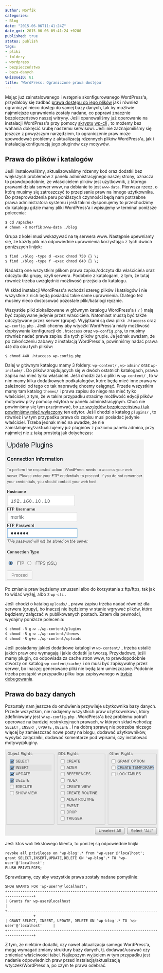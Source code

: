 ```yaml
---
author: Morfik
categories:
- Blog
date: "2015-06-06T11:41:24Z"
date_gmt: 2015-06-06 09:41:24 +0200
published: true
status: publish
tags:
- pliki
- foldery
- wordpress
- bezpieczeństwo
- baza-danych
GHissueID: 81
title: 'WordPress: Ograniczone prawa dostępu'
---
```


Mając już zainstalowanego i wstępnie skonfigurowanego WordPress'a, przydałoby się zadbać [prawa
dostępu do jego plików](https://codex.wordpress.org/Changing_File_Permissions) jak i również
ograniczyć nieco dostęp do samej bazy danych, tak by możliwie najmniejsze uprawnienia zostały
nadane, co poprawi znacznie bezpieczeństwo naszej witryny. Jeśli opanowaliśmy już operowanie na
instalacji WordPress'a przy pomocy
[skryptu](/post/wordpress-wiersz-polecen-wp-cli/)
[wp-cli](/post/wordpress-instalacja-przy-pomocy-wp-cli/) , to możemy bez wahania
dokręcić śrubę naszemu serwisowi. Jeśli nie zaznajomiliśmy się jeszcze z powyższym narzędziem, to
ograniczenie praw może spowodować problemy z aktualizacją rdzennych plików WordPress'a, jak i
instalacją/konfiguracją jego pluginów czy motywów.

<!--more-->
## Prawa do plików i katalogów

Jeśli instalowaliśmy, aktualizowaliśmy rdzenny kod oraz dodatki bez większych problemów z panelu
administracyjnego naszej strony, oznacza to prawdopodobnie, że właścicielem plików jest użytkownik,
z którego prawami działa serwer www, na debianie to jest `www-data`. Pierwsza rzecz, o którą musimy
się zatroszczyć to przepisanie praw na innego użytkownika. Do przeprowadzenia paru poniższych
czynności będą nam potrzebne prawa administratora systemu i jeśli takimi dysponujemy to
przechodzimy do katalogu gdzie mamy pliki WordPress'a i wpisujemy w terminal poniższe polecenia:

    $ cd /apache/
    # chown -R morfik:www-data ./blog

Grupa z kolei musi wskazywać na tę serwera www. Następnie upewniamy się, że każdy plik ma
odpowiednie uprawnienia korzystając z tych dwóch poniższych linijek:

    $ find ./blog -type d -exec chmod 750 {} \;
    $ find ./blog -type f -exec chmod 640 {} \;

Nadadzą one wszystkim plikom prawa zapisu/odczytu dla właściciela oraz odczytu dla grupy, czyli
serwera. Podobnie z katalogami, z tym, że tutaj również trzeba uwzględnić możliwość przejścia do
katalogu.

W skład instalacji WordPress'a wchodzi szereg plików i katalogów i nie wszystkie z nich będą
posiadać takie same uprawnienia. Dlatego też musimy nieco dostosować pozostałe pliki/katalogi
ręcznie.

Wszystkie pliki zlokalizowane w głównym katalogu WordPress'a ( `/` ) mają być zapisywane jedynie
przez właściciela. Natomiast muszą być także odczytywane przez serwer (grupę). Wyjątkami są dwa
pliki: `.htaccess` oraz `wp-config.php` . Jeśli chcemy aby wtyczki WordPress'a miały możliwość
dopisywania konfiguracji do `.htaccess` oraz `wp-config.php`, to musimy również nadać prawa zapisu
dla tych plików grupie. Ja jednak uważam, że po zakończeniu zabawy z instalacją WordPress'a,
powinniśmy nadać prawa `440` dla obu tych plików:

    $ chmod 440 .htaccess wp-config.php

Dalej w głównym katalogu mamy 3 foldery: `wp-content/` , `wp-admin/` oraz `wp-include/` . Do plików
znajdujących się w dwóch ostatnich katalogach, prawa zapisu ma mieć tylko właściciel. Jeśli chodzi
zaś o pliki w `wp-content/` , to w nim mamy kilka dodatkowych podkatalogów, które będą mieć inne
prawa w zależności od tego co tak naprawdę chcemy osiągnąć. Przede wszystkim mamy tam katalog
`themes/` i prawa zapisu do niego ma mieć tylko właściciel, z tym, że w takim przypadku stracimy
możliwość edycji plików motywów przy pomocy edytora w panelu administracyjnym. Choć nie powinniśmy
się tym przejmować, bo [ze względów bezpieczeństwa i tak powinniśmy mieć
wyłączony](/post/wordpress-edycja-i-modyfikacja-plikow-dodatkow/) ten edytor.
Jeśli chodzi o katalog `plugins/` , to również i w tym przypadku prawa do zapisu musi posiadać
jedynie właściciel. Trzeba jednak mieć na uwadze, że nie zainstalujemy/zaktualizujemy już pluginów z
poziomu panelu admina, przy najmniej nie z taką prostotą jak dotychczas:

![wordpress-problemy-przez-restrykcyjne-prawa](/img/2015/06/1.wordpress-problemy-przez-restrykcyjne-prawa.png#medium)

Po zmianie praw będziemy zmuszeni albo do korzystania z ftp/ftps, tak jak to widać wyżęj, albo z
`wp-cli` .

Jeśli chodzi o katalog `uploads/` , prawa zapisu trzeba nadać również dla serwera (grupy), bo
inaczej nie będziemy w stanie wgrywać plików, które będziemy załączać w publikowanych postach. Zatem
dla pewności, wydajmy poniższe polecenia:

    $ chmod -R g-w ./wp-content/plugins
    $ chmod -R g-w ./wp-content/themes
    $ chmod -R g+w ./wp-content/uploads

Jeśli posiadamy jakieś dodatkowe katalogi w `wp-content/` , trzeba ustalić jakich praw one wymagają
i jakie dodatki je tworzą. Przykładowo, jeśli mamy plugin, co odpowiada za cache stron www, to
prawdopodobnie stworzy on katalog `wp-content/cache/` i on musi być zapisywalny przez serwer, bo
inaczej generowane pliki nie będą tam umieszczane. Podobnie trzeba postąpić w przypadku pliku logu
zapisywanego w [trybie debugowania](/post/wordpress-tryb-debugowania/).

## Prawa do bazy danych

Pozostały nam jeszcze do omówienia przywileje użytkownika bazy danych. Przede wszystkim, nie
nadajemy wszystkich praw użytkownikowi, który zdefiniowany jest w `wp-config.php` . WordPress'a bez
problemu potrafi operować na bardziej restrykcyjnych prawach, w których skład wchodzą: `SELECT` ,
`INSERT` , `UPDATE` , `DELETE` . I na dobrą sprawę nie potrzeba niczego więcej by zamieszczać nowe
posty na blogu, dodawać użytkowników, wysyłać załączniki, dodawać komentarze pod wpisami, czy
instalować motywy/pluginy.

![wordpress-mysql-prawa-uzytkownika](/img/2015/06/2.wordpress-mysql-prawa-uzytkownika.png#big)

Jeśli ktoś woli tekstowego klienta, to poniżej są odpowiednie linijki:

    revoke all privileges on 'wp-blog'.* from 'wp-user'@'localhost';
    grant SELECT,INSERT,UPDATE,DELETE ON 'wp-blog'.* TO 'wp-user'@'localhost';
    FLUSH PRIVILEGES;

Sprawdzamy, czy aby wszystkie prawa zostały nadane pomyślnie:

    SHOW GRANTS FOR 'wp-user'@'localhost';
    +----------------------------------------------------------------------------------+
    | Grants for wp-user@localhost                                                     |
    +----------------------------------------------------------------------------------+
    | GRANT SELECT, INSERT, UPDATE, DELETE ON 'wp-blog'.* TO 'wp-user'@'localhost'     |
    +----------------------------------------------------------------------------------+

Z tym, że niektóre dodatki, czy nawet aktualizacja samego WordPress'a, mogą wymagać zmiany struktury
bazy danych, tj. dodawać/usuwać czy zmieniać właściwości tabel. Najlepszym wyjściem w tym przypadku
jest nadanie odpowiednich praw przed instalacją/aktualizacją wtyczek/WordPress'a, po czym te prawa
odebrać.
